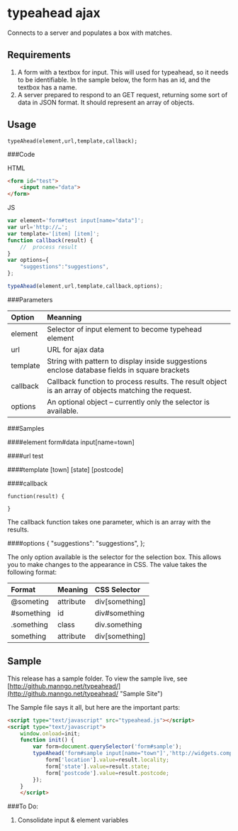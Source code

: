 typeahead ajax
==============
Connects to a server and populates a box with matches.


Requirements
------------

1.	A form with a textbox for input. This will used for typeahead, so it needs to be identifiable. In the sample below, the form has an id, and the textbox has a name.
2. A server prepared to respond to an GET request, returning some sort of data in JSON format. It should represent an array of objects.


Usage
-----

	typeAhead(element,url,template,callback);

###Code

HTML

```html
<form id="test">
	<input name="data">
</form>
```

JS

```js
var element='form#test input[name="data"]';
var url='http://…';
var template='[item] [item]';
function callback(result) {
	//	process result
}
var options={
	"suggestions":"suggestions",
};

typeAhead(element,url,template,callback,options);
```

###Parameters

| Option	| Meanning |
| :-----	| :-------- |
element 	| Selector of input element to become typehead element
url			| URL for ajax data
template	| String with pattern to display inside suggestions enclose database fields in square brackets
callback	| Callback function to process results. The result object is an array of objects matching the request.
options	| An optional object – currently only the selector is available.

###Samples

####element
	form#data input[name=town]

####url
	test


####template
	[town] [state] [postcode]

####callback

	function(result) {
	
	}

The callback function takes one parameter, which is an array with the results.

####options
	{
	"suggestions": "suggestions",
	};

The only option available is the selector for the selection box. This allows you to make changes to the appearance in CSS. The value takes the following format:

| Format		| Meaning 	| CSS Selector   |
| :----------	| :--------- 	| :-----------   |
| @someting	| attribute	| div[something] |
| #something	| id			| div#something  |
| .something	| class		| div.something  |
| something	| attribute	| div[something] |

Sample
------

This release has a sample folder. To view the sample live, see [http://github.manngo.net/typeahead/](http://github.manngo.net/typeahead/ "Sample Site")

The Sample file says it all, but here are the important parts:

```html
<script type="text/javascript" src="typeahead.js"></script>
<script type="text/javascript">
	window.onload=init;
	function init() {
		var form=document.querySelector('form#sample');
		typeAhead('form#sample input[name="town"]','http://widgets.comparity.net/postcodes.php?limit=16&town=','[locality] [state] [postcode]',function(result) {
			form['location'].value=result.locality;
			form['state'].value=result.state;
			form['postcode'].value=result.postcode;
		});
	}
	</script>
```

###To Do:

1.	Consolidate input & element variables